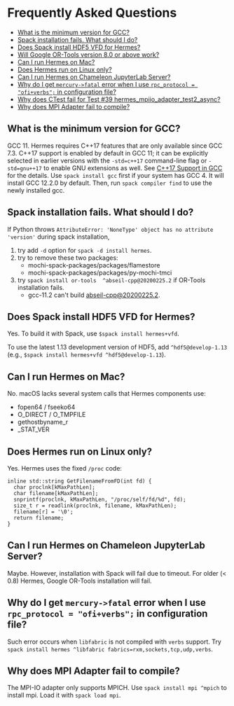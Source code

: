 # Frequently Asked Questions

- [What is the minimum version for GCC?](#what-is-the-minimum-version-for-GCC)
- [Spack installation fails. What should I do?](#spack-installation-fails-what-should-I-do)
- [Does Spack install HDF5 VFD for Hermes?](#does-spack-install-hdf5-vfd-for-hermes)
- [Will Google OR-Tools version 8.0 or above work?](#will-google-or-tools-version-80-or-above-work)
- [Can I run Hermes on Mac?](#can-i-run-hermes-on-mac)
- [Does Hermes run on Linux only?](#does-hermes-run-on-linux-only)
- [Can I run Hermes on Chameleon JupyterLab Server?](#can-i-run-hermes-on-chameleon-jupyterlab-server)
- [Why do I get `mercury->fatal` error when I use `rpc_protocol = "ofi+verbs";` in configuration file?](#why-do-i-get-mercury-fatal-error-when-i-use-rpc_protocol--ofiverbs-in-configuration-file)
- [Why does CTest fail for Test #39 hermes_mpiio_adapter_test2_async?](#why-does-ctest-fail-for-test-39-hermes_mpiio_adapter_test2_async)
- [Why does MPI Adapter fail to compile?](#why-does-mpi-adapter-fail-to-compile)

## What is the minimum version for GCC?

 GCC 11. Hermes requires C++17 features that are only available since GCC 7.3. C++17 support is enabled by default in GCC 11; it can be explicitly selected in earlier versions with the `-std=c++17` command-line flag or `-std=gnu++17` to enable GNU extensions as well. See [C++17 Support in GCC](https://gcc.gnu.org/projects/cxx-status.html#cxx17) for the details. Use `spack install gcc` first if your system has GCC 4. It will install GCC 12.2.0 by default. Then, run `spack compiler find` to use the newly installed gcc.

## Spack installation fails. What should I do?

  If Python throws `AttributeError: 'NoneType' object has no attribute 'version'` during spack installation,

  1. try add `-d` option for `spack -d install hermes`.
  2. try to remove these two packages:
     * mochi-spack-packages/packages/flamestore
     * mochi-spack-packages/packages/py-mochi-tmci
  3. try `spack install or-tools  ^abseil-cpp@20200225.2` if OR-Tools installation fails.
     * gcc-11.2 can't build abseil-cpp@20200225.2.

## Does Spack install HDF5 VFD for Hermes?

  Yes. To build it with Spack, use `$spack install hermes+vfd`.

  To use the latest 1.13 development version of HDF5, add `^hdf5@develop-1.13` (e.g., `$spack install hermes+vfd ^hdf5@develop-1.13`).

## Can I run Hermes on Mac?

  No. macOS lacks several system calls that Hermes components use:

  * fopen64 / fseeko64
  * O_DIRECT / O_TMPFILE
  * gethostbyname_r
  * _STAT_VER

## Does Hermes run on Linux only?

Yes. Hermes uses the fixed `/proc` code:
```
inline std::string GetFilenameFromFD(int fd) {
  char proclnk[kMaxPathLen];
  char filename[kMaxPathLen];
  snprintf(proclnk, kMaxPathLen, "/proc/self/fd/%d", fd);
  size_t r = readlink(proclnk, filename, kMaxPathLen);
  filename[r] = '\0';
  return filename;
}
```

## Can I run Hermes on Chameleon JupyterLab Server?

Maybe. However, installation with Spack will fail due to timeout.
For older (< 0.8) Hermes, Google OR-Tools installation will fail.


## Why do I get `mercury->fatal` error when I use `rpc_protocol = "ofi+verbs";` in configuration file?

Such error occurs when `libfabric` is not compiled with `verbs` support. Try `spack install hermes ^libfabric fabrics=rxm,sockets,tcp,udp,verbs`.

## Why does MPI Adapter fail to compile?

The MPI-IO adapter only supports MPICH.
Use `spack install mpi ^mpich` to install mpi.
Load it with `spack load mpi`.
